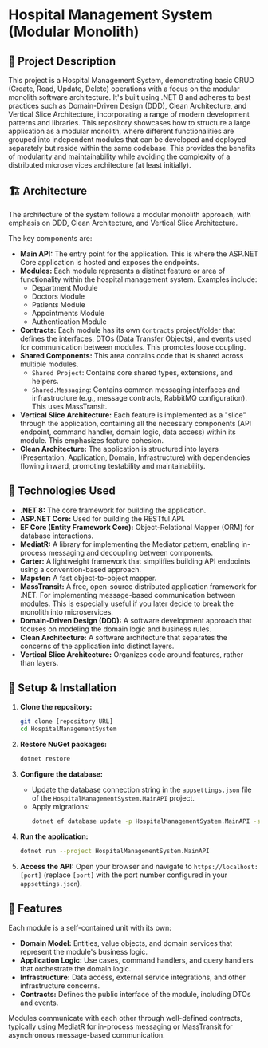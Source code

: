 # Hospital Management System (Modular Monolith)


## 📌 Project Description

This project is a Hospital Management System, demonstrating basic CRUD (Create, Read, Update, Delete) operations with a focus on the modular monolith software architecture. It's built using .NET 8 and adheres to best practices such as Domain-Driven Design (DDD), Clean Architecture, and Vertical Slice Architecture, incorporating a range of modern development patterns and libraries.
This repository showcases how to structure a large application as a modular monolith, where different functionalities are grouped into independent modules that can be developed and deployed separately but reside within the same codebase.  This provides the benefits of modularity and maintainability while avoiding the complexity of a distributed microservices architecture (at least initially).

## 🏗️ Architecture

The architecture of the system follows a modular monolith approach, with emphasis on DDD, Clean Architecture, and Vertical Slice Architecture.

The key components are:

*   **Main API:** The entry point for the application. This is where the ASP.NET Core application is hosted and exposes the endpoints.
*   **Modules:** Each module represents a distinct feature or area of functionality within the hospital management system. Examples include:
    *   Department Module
    *   Doctors Module
    *   Patients Module
    *   Appointments Module
    *   Authentication Module
*   **Contracts:** Each module has its own `Contracts` project/folder that defines the interfaces, DTOs (Data Transfer Objects), and events used for communication between modules.  This promotes loose coupling.
*   **Shared Components:** This area contains code that is shared across multiple modules.
    *   `Shared Project`: Contains core shared types, extensions, and helpers.
    *   `Shared.Messaging`:  Contains common messaging interfaces and infrastructure (e.g., message contracts, RabbitMQ configuration). This uses MassTransit.
*   **Vertical Slice Architecture:**  Each feature is implemented as a "slice" through the application, containing all the necessary components (API endpoint, command handler, domain logic, data access) within its module.  This emphasizes feature cohesion.
*   **Clean Architecture:** The application is structured into layers (Presentation, Application, Domain, Infrastructure) with dependencies flowing inward, promoting testability and maintainability.

## 🚀 Technologies Used

*   **.NET 8:** The core framework for building the application.
*   **ASP.NET Core:**  Used for building the RESTful API.
*   **EF Core (Entity Framework Core):** Object-Relational Mapper (ORM) for database interactions.
*   **MediatR:**  A library for implementing the Mediator pattern, enabling in-process messaging and decoupling between components.
*   **Carter:** A lightweight framework that simplifies building API endpoints using a convention-based approach.
*   **Mapster:** A fast object-to-object mapper.
*   **MassTransit:** A free, open-source distributed application framework for .NET.  For implementing message-based communication between modules. This is especially useful if you later decide to break the monolith into microservices.
*   **Domain-Driven Design (DDD):** A software development approach that focuses on modeling the domain logic and business rules.
*   **Clean Architecture:**  A software architecture that separates the concerns of the application into distinct layers.
*   **Vertical Slice Architecture:**  Organizes code around features, rather than layers.

## 🔧 Setup & Installation

1.  **Clone the repository:**
    ```bash
    git clone [repository URL]
    cd HospitalManagementSystem
    ```


2.  **Restore NuGet packages:**
    ```bash
    dotnet restore
    ```

3.  **Configure the database:**
    *   Update the database connection string in the `appsettings.json` file of the `HospitalManagementSystem.MainAPI` project.
    *   Apply migrations:
        ```bash
        dotnet ef database update -p HospitalManagementSystem.MainAPI -s HospitalManagementSystem.MainAPI
        ```

4.  **Run the application:**
    ```bash
    dotnet run --project HospitalManagementSystem.MainAPI
    ```

5.  **Access the API:** Open your browser and navigate to `https://localhost:[port]` (replace `[port]` with the port number configured in your `appsettings.json`).

## 📌 Features

Each module is a self-contained unit with its own:

*   **Domain Model:** Entities, value objects, and domain services that represent the module's business logic.
*   **Application Logic:** Use cases, command handlers, and query handlers that orchestrate the domain logic.
*   **Infrastructure:** Data access, external service integrations, and other infrastructure concerns.
*   **Contracts:** Defines the public interface of the module, including DTOs and events.

Modules communicate with each other through well-defined contracts, typically using MediatR for in-process messaging or MassTransit for asynchronous message-based communication.

